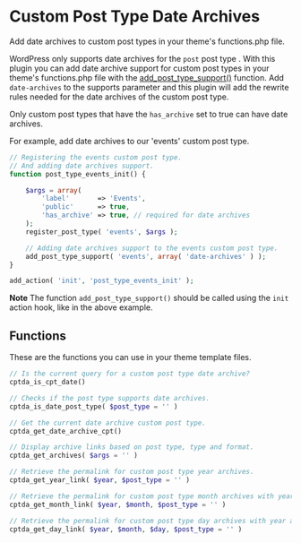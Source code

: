 # Custom Post Type Date Archives

Add date archives to custom post types in your theme's functions.php file. 

WordPress only supports date archives for the `post` post type . With this plugin you can add date archive support for custom post types in your theme's functions.php file with the [add_post_type_support()](http://codex.wordpress.org/Function_Reference/add_post_type_support) function. Add `date-archives` to the supports parameter and this plugin will add the rewrite rules needed for the date archives of the custom post type.

Only custom post types that have the `has_archive` set to true can have date archives. 

For example, add date archives to our 'events' custom post type.

```php
// Registering the events custom post type.
// And adding date archives support.
function post_type_events_init() {

	$args = array(
		'label'       => 'Events',
		'public'      => true,
		'has_archive' => true, // required for date archives
	);
	register_post_type( 'events', $args );

	// Adding date archives support to the events custom post type.
	add_post_type_support( 'events', array( 'date-archives' ) );
}

add_action( 'init', 'post_type_events_init' );
```

**Note** The function `add_post_type_support()` should be called using the `init` action hook, like in the above example.

## Functions

These are the functions you can use in your theme template files.
```php
// Is the current query for a custom post type date archive?
cptda_is_cpt_date()
```

```php
// Checks if the post type supports date archives.
cptda_is_date_post_type( $post_type = '' )
```

```php
// Get the current date archive custom post type.
cptda_get_date_archive_cpt()
```

```php
// Display archive links based on post type, type and format.
cptda_get_archives( $args = '' )
```

```php
// Retrieve the permalink for custom post type year archives.
cptda_get_year_link( $year, $post_type = '' )
```

```php
// Retrieve the permalink for custom post type month archives with year.
cptda_get_month_link( $year, $month, $post_type = '' )
```

```php
// Retrieve the permalink for custom post type day archives with year and month.
cptda_get_day_link( $year, $month, $day, $post_type = '' )
```

